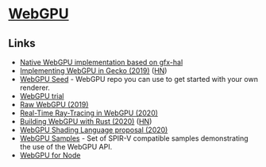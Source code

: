 # [WebGPU](https://en.wikipedia.org/wiki/WebGPU)

## Links

- [Native WebGPU implementation based on gfx-hal](https://github.com/gfx-rs/wgpu)
- [Implementing WebGPU in Gecko (2019)](http://kvark.github.io/web/gpu/gecko/2019/12/10/gecko-webgpu.html) ([HN](https://news.ycombinator.com/item?id=21871366))
- [WebGPU Seed](https://github.com/alaingalvan/webgpu-seed) - WebGPU repo you can use to get started with your own renderer.
- [WebGPU trial](https://github.com/takahirox/webgpu-trial)
- [Raw WebGPU (2019)](https://alain.xyz/blog/raw-webgpu)
- [Real-Time Ray-Tracing in WebGPU (2020)](https://maierfelix.github.io/2020-01-13-webgpu-ray-tracing/)
- [Building WebGPU with Rust (2020)](https://fosdem.org/2020/schedule/event/rust_webgpu/) ([HN](https://news.ycombinator.com/item?id=22248702))
- [WebGPU Shading Language proposal (2020)](https://gpuweb.github.io/gpuweb/wgsl.html)
- [WebGPU Samples](https://github.com/austinEng/webgpu-samples) - Set of SPIR-V compatible samples demonstrating the use of the WebGPU API.
- [WebGPU for Node](https://github.com/maierfelix/webgpu)
